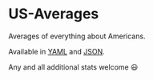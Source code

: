 US-Averages
===========

Averages of everything about Americans.

Available in [YAML](https://github.com/jvonmitchell/US-Averages/blob/master/averages.yml) and
 [JSON](https://github.com/jvonmitchell/US-Averages/blob/master/averages.json).

Any and all additional stats welcome :smiley:
